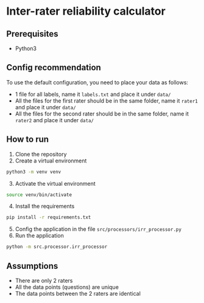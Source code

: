 # Inter-rater reliability calculator

## Prerequisites
- Python3

## Config recommendation
To use the default configuration, you need to place your data as follows:
- 1 file for all labels, name it `labels.txt` and place it under `data/`
- All the files for the first rater should be in the same folder, name it `rater1` and place it under `data/`
- All the files for the second rater should be in the same folder, name it `rater2` and place it under `data/`

## How to run
1. Clone the repository
2. Create a virtual environment
```bash
python3 -m venv venv
```
3. Activate the virtual environment
```bash
source venv/bin/activate
```
4. Install the requirements
```bash
pip install -r requirements.txt
```
5. Config the application in the file `src/processors/irr_processor.py`
5. Run the application
```bash
python -m src.processor.irr_processor
```

## Assumptions
- There are only 2 raters
- All the data points (questions) are unique
- The data points between the 2 raters are identical
